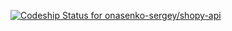 [ ![Codeship Status for onasenko-sergey/shopy-api](https://app.codeship.com/projects/121bb960-caef-0134-539e-2a93c856473a/status?branch=master)](https://app.codeship.com/projects/199774)
